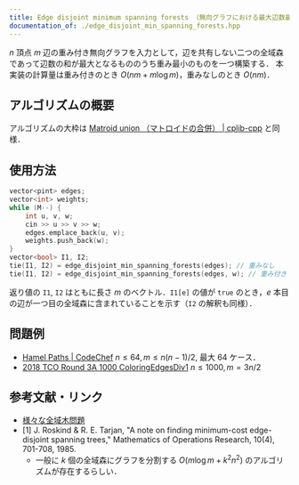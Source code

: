 ```yaml
---
title: Edge disjoint minimum spanning forests （無向グラフにおける最大辺数最小重みの辺素な二つの全域森）
documentation_of: ./edge_disjoint_min_spanning_forests.hpp
---
```


$n$ 頂点 $m$ 辺の重み付き無向グラフを入力として，辺を共有しない二つの全域森であって辺数の和が最大となるもののうち重み最小のものを一つ構築する．
本実装の計算量は重み付きのとき $O(nm + m \log m)$，重みなしのとき $O(nm)$．

## アルゴリズムの概要

アルゴリズムの大枠は [Matroid union （マトロイドの合併） \| cplib-cpp](https://hitonanode.github.io/cplib-cpp/combinatorial_opt/matroid_union.hpp) と同様．

## 使用方法

```cpp
vector<pint> edges;
vector<int> weights;
while (M--) {
    int u, v, w;
    cin >> u >> v >> w;
    edges.emplace_back(u, v);
    weights.push_back(w);
}
vector<bool> I1, I2;
tie(I1, I2) = edge_disjoint_min_spanning_forests(edges); // 重みなし
tie(I1, I2) = edge_disjoint_min_spanning_forests(edges, w); // 重み付き
```

返り値の `I1`, `I2` はともに長さ $m$ のベクトル．`I1[e]` の値が `true` のとき，$e$ 本目の辺が一つ目の全域森に含まれていることを示す（`I2` の解釈も同様）．

## 問題例

- [Hamel Paths \| CodeChef](https://www.codechef.com/problems/HAMEL) $n \le 64, m \le n(n - 1) / 2$, 最大 64 ケース．
- [2018 TCO Round 3A 1000 ColoringEdgesDiv1](https://community.topcoder.com/stat?c=problem_statement&pm=14909&rd=17198) $n \le 1000, m = 3n/2$

## 参考文献・リンク

- [様々な全域木問題](https://www.slideshare.net/tmaehara/ss-17402143)
- [1] J. Roskind & R. E. Tarjan, 
  "A note on finding minimum-cost edge-disjoint spanning trees,"
  Mathematics of Operations Research, 10(4), 701-708, 1985.
  - 一般に $k$ 個の全域森にグラフを分割する $O(m \log m + k^2 n^2)$ のアルゴリズムが存在するらしい．

